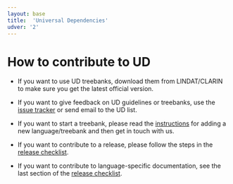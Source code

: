 ```yaml
---
layout: base
title:  'Universal Dependencies'
udver: '2'
---
```


# How to contribute to UD

* If you want to use UD treebanks, download them from LINDAT/CLARIN to make sure you get the latest official version.

* If you want to give feedback on UD guidelines or treebanks, use the [issue tracker](https://github.com/universaldependencies/docs/issues) or send email to the UD list.

* If you want to start a treebank, please read the [instructions](new_language.html) 
for adding a new language/treebank and then get in touch with us.

* If you want to contribute to a release, please follow the steps in the [release checklist](release_checklist.html).

* If you want to contribute to language-specific documentation, see the last section of the [release checklist](release_checklist.html).
